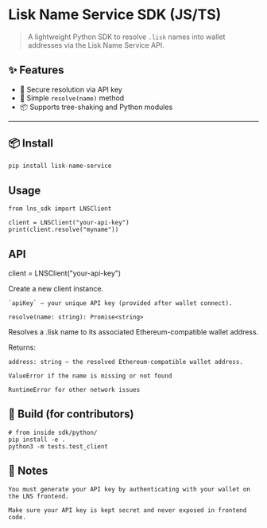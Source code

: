 # Lisk Name Service SDK (JS/TS)

> A lightweight Python SDK to resolve `.lisk` names into wallet addresses via the Lisk Name Service API.

## ✨ Features

- 🔐 Secure resolution via API key
- 🧠 Simple `resolve(name)` method
- 📦 Supports tree-shaking and Python modules

---

## 📦 Install

```bash
pip install lisk-name-service
```

## Usage

```
from lns_sdk import LNSClient

client = LNSClient("your-api-key")
print(client.resolve("myname"))
```

## API

client = LNSClient("your-api-key")

Create a new client instance.

    `apiKey` – your unique API key (provided after wallet connect).


`resolve(name: string): Promise<string>`

Resolves a .lisk name to its associated Ethereum-compatible wallet address.

Returns:

    address: string – the resolved Ethereum-compatible wallet address.

    ValueError if the name is missing or not found

	RuntimeError for other network issues

## 🧪 Build (for contributors)

```
# from inside sdk/python/
pip install -e .
python3 -m tests.test_client
```

## 🔐 Notes

    You must generate your API key by authenticating with your wallet on the LNS frontend.

    Make sure your API key is kept secret and never exposed in frontend code.
